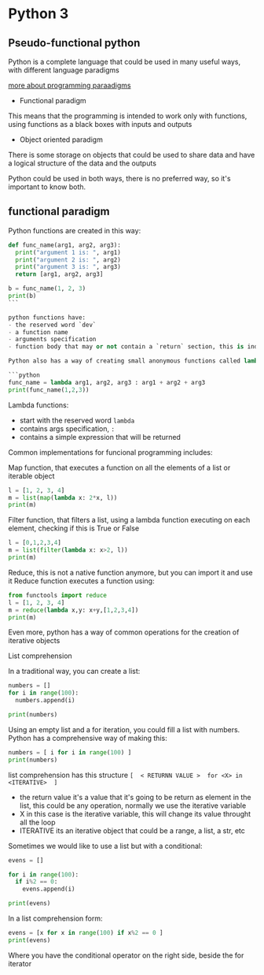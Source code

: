 # Python 3
## Pseudo-functional python

Python is a complete language that could be used in many useful ways, with different language paradigms

[more about programming paraadigms](https://en.wikipedia.org/wiki/Programming_paradigm)

- Functional paradigm

This means that the programming is intended to work only with functions, using functions as a black boxes with inputs and outputs

- Object oriented paradigm

There is some storage on objects that could be used to share data and have a logical structure of the data and the outputs


Python could be used in both ways, there is no preferred way, so it's important to know both.

## functional paradigm

Python functions are created in this way:

```python
def func_name(arg1, arg2, arg3):
  print("argument 1 is: ", arg1)
  print("argument 2 is: ", arg2)
  print("argument 3 is: ", arg3)
  return [arg1, arg2, arg3]

b = func_name(1, 2, 3) 
print(b)
``` 

python functions have:
- the reserved word `dev`
- a function name
- arguments specification
- function body that may or not contain a `return` section, this is indented.

Python also has a way of creating small anonymous functions called lambda functions, which have only one expression, this is useful for performing simple operations.

```python
func_name = lambda arg1, arg2, arg3 : arg1 + arg2 + arg3
print(func_name(1,2,3))
```

Lambda functions:
- start with the reserved word `lambda`
- contains args specification, `:`
- contains a simple expression that will be returned

Common implementations for funcional programming includes:

Map function, that executes a function on all the elements of a list or iterable object

```python
l = [1, 2, 3, 4]
m = list(map(lambda x: 2*x, l))
print(m)
```

Filter function, that filters a list, using a lambda function executing on each element, checking if this is True or False

```python
l = [0,1,2,3,4]
m = list(filter(lambda x: x>2, l))
print(m)
```

Reduce, this is not a native function anymore, but you can import it and use it
Reduce function executes a function using: 
 
```python
from functools import reduce
l = [1, 2, 3, 4]
m = reduce(lambda x,y: x+y,[1,2,3,4])
print(m)
```

Even more, python has a way of common operations for the creation of iterative objects

List comprehension

In a traditional way, you can create a list:

```python
numbers = []
for i in range(100):
  numbers.append(i)

print(numbers)
```
Using an empty list and a for iteration, you could fill a list with numbers.
Python has a comprehensive way of making this:

```python
numbers = [ i for i in range(100) ]
print(numbers)
```

list comprehension has this structure `[  < RETURNN VALUE >  for <X> in <ITERATIVE>  ]`
- the return value it's a value that it's going to be return as element in the list, this could be any operation, normally we use the iterative variable 
- X in this case is the iterative variable, this will change its value throught all the loop
- ITERATIVE its an iterative object that could be a range, a list, a str, etc

Sometimes we would like to use a list but with a conditional:

```python
evens = []

for i in range(100):
  if i%2 == 0:
    evens.append(i)

print(evens)
```

In a list comprehension form:

```python
evens = [x for x in range(100) if x%2 == 0 ]
print(evens)
```

Where you have the conditional operator on the right side, beside the for iterator
